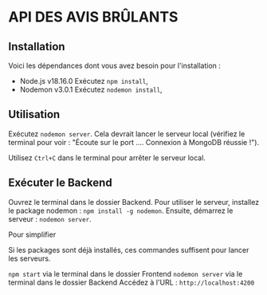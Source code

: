 # API DES AVIS BRÛLANTS #

## Installation ##

Voici les dépendances dont vous avez besoin pour l'installation :
- Node.js v18.16.0  Exécutez `npm install`,
- Nodemon v3.0.1  Exécutez `nodemon install`,

## Utilisation ##

Exécutez `nodemon server`. Cela devrait lancer le serveur local (vérifiez le terminal pour voir : "Écoute sur le port .... Connexion à MongoDB réussie !").

Utilisez `Ctrl+C` dans le terminal pour arrêter le serveur local.



##   Exécuter le Backend

 Ouvrez le terminal dans le dossier Backend.
 Pour utiliser le serveur, installez le package nodemon : `npm install -g nodemon`. Ensuite, démarrez le serveur : `nodemon server`.

Pour simplifier

Si les packages sont déjà installés, ces commandes suffisent pour lancer les serveurs.

 `npm start` via le terminal dans le dossier Frontend
 `nodemon server` via le terminal dans le dossier Backend
 Accédez à l'URL : `http://localhost:4200`
